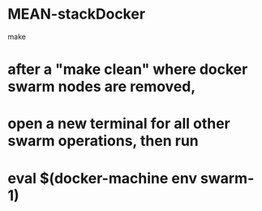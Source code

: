 # MEAN-stackDocker

make

# after a "make clean" where docker swarm nodes are removed, 
# open a new terminal for all other swarm operations, then run
#
#   eval $(docker-machine env swarm-1)
